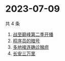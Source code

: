# 2023-07-09

共 4 条

<!-- BEGIN ZHIHUSEARCH -->
<!-- 最后更新时间 Sun Jul 09 2023 03:07:25 GMT+0800 (China Standard Time) -->
1. [战至巅峰第二季开播](https://www.zhihu.com/search?q=战至巅峰第二季开播)
1. [程序员的暗号](https://www.zhihu.com/search?q=程序员的暗号)
1. [多地接连确诊猴痘](https://www.zhihu.com/search?q=多地接连确诊猴痘)
1. [长安三万里](https://www.zhihu.com/search?q=长安三万里)
<!-- END ZHIHUSEARCH -->
